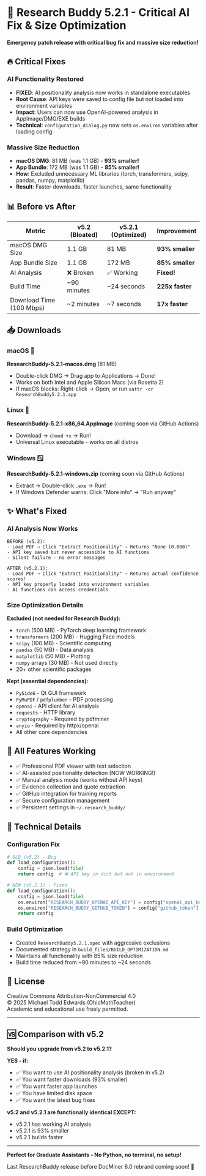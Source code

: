 # 🚀 Research Buddy 5.2.1 - Critical AI Fix & Size Optimization

**Emergency patch release with critical bug fix and massive size reduction!**

## 🔥 Critical Fixes

### AI Functionality Restored
- **FIXED**: AI positionality analysis now works in standalone executables
- **Root Cause**: API keys were saved to config file but not loaded into environment variables
- **Impact**: Users can now use OpenAI-powered analysis in AppImage/DMG/EXE builds
- **Technical**: `configuration_dialog.py` now sets `os.environ` variables after loading config

### Massive Size Reduction
- **macOS DMG**: 81 MB (was 1.1 GB) - **93% smaller!**
- **App Bundle**: 172 MB (was 1.1 GB) - **85% smaller!**
- **How**: Excluded unnecessary ML libraries (torch, transformers, scipy, pandas, numpy, matplotlib)
- **Result**: Faster downloads, faster launches, same functionality

## 📊 Before vs After

| Metric | v5.2 (Bloated) | v5.2.1 (Optimized) | Improvement |
|--------|----------------|---------------------|-------------|
| macOS DMG Size | 1.1 GB | 81 MB | **93% smaller** |
| App Bundle Size | 1.1 GB | 172 MB | **85% smaller** |
| AI Analysis | ❌ Broken | ✅ Working | **Fixed!** |
| Build Time | ~90 minutes | ~24 seconds | **225x faster** |
| Download Time (100 Mbps) | ~2 minutes | ~7 seconds | **17x faster** |

## 📥 Downloads

### macOS 🍎
**ResearchBuddy-5.2.1-macos.dmg** (81 MB)
- Double-click DMG → Drag app to Applications → Done!
- Works on both Intel and Apple Silicon Macs (via Rosetta 2)
- If macOS blocks: Right-click → Open, or run `xattr -cr ResearchBuddy5.2.1.app`

### Linux 🐧
**ResearchBuddy-5.2.1-x86_64.AppImage** (coming soon via GitHub Actions)
- Download → `chmod +x` → Run!
- Universal Linux executable - works on all distros

### Windows 🪟
**ResearchBuddy-5.2.1-windows.zip** (coming soon via GitHub Actions)
- Extract → Double-click `.exe` → Run!
- If Windows Defender warns: Click "More info" → "Run anyway"

## ✨ What's Fixed

### AI Analysis Now Works
```
BEFORE (v5.2):
- Load PDF → Click "Extract Positionality" → Returns "None (0.000)"
- API key saved but never accessible to AI functions
- Silent failure - no error messages

AFTER (v5.2.1):
- Load PDF → Click "Extract Positionality" → Returns actual confidence scores!
- API key properly loaded into environment variables
- AI functions can access credentials
```

### Size Optimization Details
**Excluded (not needed for Research Buddy):**
- `torch` (500 MB) - PyTorch deep learning framework
- `transformers` (200 MB) - Hugging Face models
- `scipy` (100 MB) - Scientific computing
- `pandas` (50 MB) - Data analysis
- `matplotlib` (50 MB) - Plotting
- `numpy` arrays (30 MB) - Not used directly
- 20+ other scientific packages

**Kept (essential dependencies):**
- `PySide6` - Qt GUI framework
- `PyMuPDF` / `pdfplumber` - PDF processing
- `openai` - API client for AI analysis
- `requests` - HTTP library
- `cryptography` - Required by pdfminer
- `anyio` - Required by httpx/openai
- All other core dependencies

## 🎯 All Features Working

- ✅ Professional PDF viewer with text selection
- ✅ AI-assisted positionality detection (NOW WORKING!)
- ✅ Manual analysis mode (works without API keys)
- ✅ Evidence collection and quote extraction  
- ✅ GitHub integration for training reports
- ✅ Secure configuration management
- ✅ Persistent settings in `~/.research_buddy/`

## 🔧 Technical Details

### Configuration Fix
```python
# OLD (v5.2) - Bug
def load_configuration():
    config = json.load(file)
    return config  # ❌ API key in dict but not in environment

# NEW (v5.2.1) - Fixed
def load_configuration():
    config = json.load(file)
    os.environ["RESEARCH_BUDDY_OPENAI_API_KEY"] = config["openai_api_key"]  # ✅
    os.environ["RESEARCH_BUDDY_GITHUB_TOKEN"] = config["github_token"]  # ✅
    return config
```

### Build Optimization
- Created `ResearchBuddy5.2.1.spec` with aggressive exclusions
- Documented strategy in `build_files/BUILD_OPTIMIZATION.md`
- Maintains all functionality with 85% size reduction
- Build time reduced from ~90 minutes to ~24 seconds

## 📜 License

Creative Commons Attribution-NonCommercial 4.0  
© 2025 Michael Todd Edwards (OhioMathTeacher)  
Academic and educational use freely permitted.

---

## 🆚 Comparison with v5.2

**Should you upgrade from v5.2 to v5.2.1?**

**YES - if:**
- ✅ You want to use AI positionality analysis (broken in v5.2)
- ✅ You want faster downloads (93% smaller)
- ✅ You want faster app launches
- ✅ You have limited disk space
- ✅ You want the latest bug fixes

**v5.2 and v5.2.1 are functionally identical EXCEPT:**
- v5.2.1 has working AI analysis
- v5.2.1 is 93% smaller
- v5.2.1 builds faster

---

**Perfect for Graduate Assistants - No Python, no terminal, no setup!**

Last ResearchBuddy release before DocMiner 6.0 rebrand coming soon! 🚀
